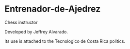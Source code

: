 # Entrenador-de-Ajedrez
Chess instructor

Developed by Jeffrey Alvarado.

Its use is attached to the Tecnologico de Costa Rica politics.
